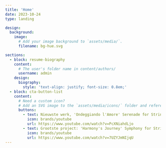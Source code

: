 ```yaml
---
title: 'Home'
date: 2023-10-24
type: landing

design:
  background:
    image:
      # Add your image background to `assets/media/`.
      filename: bg-hue.svg

sections:
  - block: resume-biography
    content:
      # The user's folder name in content/authors/
      username: admin
    design:
      biography:
        style: 'text-align: justify; font-size: 0.8em;'
  - block: cta-button-list
    content:
      # Need a custom icon?
      # Add an SVG image to the `assets/media/icons/` folder and reference it in the `icon` field below
      buttons:
        - text: Nieuwste werk, 'Ondeggiando l'Amore' Serenade for Strings, Harp and Horn
          icon: brands/youtube
          url: https://www.youtube.com/watch?v=PcXNiahdLjo
        - text: Grootste project: 'Harmony's Journey' Symphony for Strings No.1
          icon: brands/youtube
          url: https://www.youtube.com/watch?v=7UZYJmNIjqU
---
```

